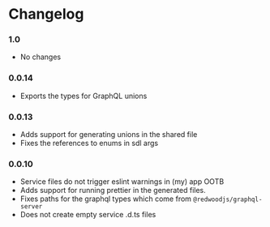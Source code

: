 # Changelog

### 1.0

- No changes

### 0.0.14

- Exports the types for GraphQL unions

### 0.0.13

- Adds support for generating unions in the shared file
- Fixes the references to enums in sdl args

### 0.0.10

- Service files do not trigger eslint warnings in (my) app OOTB
- Adds support for running prettier in the generated files.
- Fixes paths for the graphql types which come from `@redwoodjs/graphql-server`
- Does not create empty service .d.ts files
